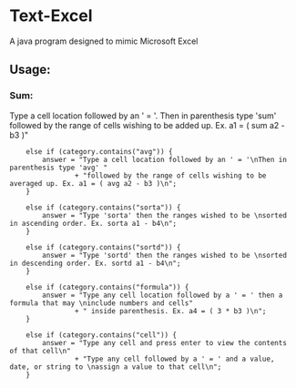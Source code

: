 # Text-Excel
A java program designed to mimic Microsoft Excel

## Usage:

### Sum:
Type a cell location followed by an ' = '.
Then in parenthesis type 'sum' followed by the range of cells wishing to be added up.
Ex. a1 = ( sum a2 - b3 )"
    	
    	else if (category.contains("avg")) {
    		answer = "Type a cell location followed by an ' = '\nThen in parenthesis type 'avg' "
    				+ "followed by the range of cells wishing to be averaged up. Ex. a1 = ( avg a2 - b3 )\n";
    	}
    	
    	else if (category.contains("sorta")) {
    		answer = "Type 'sorta' then the ranges wished to be \nsorted in ascending order. Ex. sorta a1 - b4\n";
    	}
    	
    	else if (category.contains("sortd")) {
    		answer = "Type 'sortd' then the ranges wished to be \nsorted in descending order. Ex. sortd a1 - b4\n";
    	}
    	
    	else if (category.contains("formula")) {
    		answer = "Type any cell location followed by a ' = ' then a formula that may \ninclude numbers and cells"
    				+ " inside parenthesis. Ex. a4 = ( 3 * b3 )\n";
    	}
    	
    	else if (category.contains("cell")) {
    		answer = "Type any cell and press enter to view the contents of that cell\n"
    				+ "Type any cell followed by a ' = ' and a value, date, or string to \nassign a value to that cell\n";
    	}
